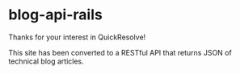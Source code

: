 # blog-api-rails

Thanks for your interest in QuickResolve!

This site has been converted to a RESTful API that returns JSON of technical blog articles.
